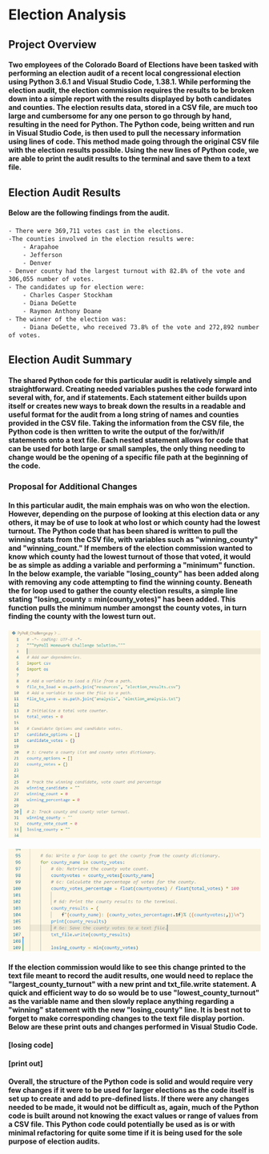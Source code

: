 # Election Analysis
## Project Overview
#### Two employees of the Colorado Board of Elections have been tasked with performing an election audit of a recent local congressional election using Python 3.6.1 and Visual Studio Code, 1.38.1. While performing the election audit, the election commission requires the results to be broken down into a simple report with the results displayed by both candidates and counties. The election results data, stored in a CSV file, are much too large and cumbersome for any one person to go through by hand, resulting in the need for Python. The Python code, being written and run in Visual Studio Code, is then used to pull the necessary information using lines of code. This method made going through the original CSV file with the election results possible. Using the new lines of Python code, we are able to print the audit results to the terminal and save them to a text file. 

## Election Audit Results 
#### Below are the following findings from the audit. 
    - There were 369,711 votes cast in the elections. 
    -The counties involved in the election results were:
        - Arapahoe
        - Jefferson
        - Denver
    - Denver county had the largest turnout with 82.8% of the vote and 306,055 number of votes. 
    - The candidates up for election were: 
        - Charles Casper Stockham
        - Diana DeGette
        - Raymon Anthony Doane
    - The winner of the election was: 
        - Diana DeGette, who received 73.8% of the vote and 272,892 number of votes. 
        
## Election Audit Summary
#### The shared Python code for this particular audit is relatively simple and straightforward. Creating needed variables pushes the code forward into several with, for, and if statements. Each statement either builds upon itself or creates new ways to break down the results in a readable and useful format for the audit from a long string of names and counties provided in the CSV file. Taking the information from the CSV file, the Python code is then written to write the output of the for/with/if statements onto a text file. Each nested statement allows for code that can be used for both large or small samples, the only thing needing to change would be the opening of a specific file path at the beginning of the code. 
### Proposal for Additional Changes
#### In this particular audit, the main emphais was on who won the election. However, depending on the purpose of looking at this election data or any others, it may be of use to look at who lost or which county had the lowest turnout. The Python code that has been shared is written to pull the winning stats from the CSV file, with variables such as "winning_county" and "winning_count." If members of the election commission wanted to know which county had the lowest turnout of those that voted, it would be as simple as adding a variable and performing a "minimum" function. In the below example, the variable "losing_county" has been added along with removing any code attempting to find the winning county. Beneath the for loop used to gather the county election results, a simple line stating "losing_county = min(county_votes)" has been added. This function pulls the minimum number amongst the county votes, in turn finding the county with the lowest turn out. 
#### ![variable image](https://github.com/victoriaguille/election-analysis/blob/main/resources/losing_county_variable.png)
#### ![losing county code](https://github.com/victoriaguille/election-analysis/blob/main/resources/losing_county_code.png)
#### If the election commission would like to see this change printed to the text file meant to record the audit results, one would need to replace the "largest_county_turnout" with a new print and txt_file.write statement. A quick and efficient way to do so would be to use "lowest_county_turnout" as the variable name and then slowly replace anything regarding a "winning" statement with the new "losing_county" line. It is best not to forget to make corresponding changes to the text file display portion. Below are these print outs and changes performed in Visual Studio Code. 
#### [losing code]
#### [print out]
#### Overall, the structure of the Python code is solid and would require very few changes if it were to be used for larger elections as the code itself is set up to create and add to pre-defined lists. If there were any changes needed to be made, it would not be difficult as, again, much of the Python code is built around not knowing the exact values or range of values from a CSV file. This Python code could potentially be used as is or with minimal refactoring for quite some time if it is being used for the sole purpose of election audits. 

